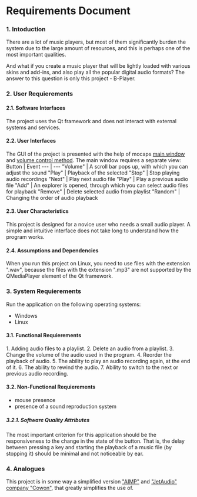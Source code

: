 # Requirements Document
### 1\. Intoduction
There are a lot of music players, but most of them significantly burden the system due to the large amount of resources, and this is perhaps one of the most important qualities.

And what if you create a music player that will be lightly loaded with various skins and add-ins, and also play all the popular digital audio formats? The answer to this question is only this project - B-Player.

### 2\. User Requierements
#### 2.1\. Software Interfaces
The project uses the Qt framework and does not interact with external systems and services.
#### 2.2\. User Interfaces
The GUI of the project is presented with the help of mocaps [main window](https://raw.githubusercontent.com/steppbol/B-Player/master/docs/mockups/MainWindow.png) and [volume control method](https://raw.githubusercontent.com/steppbol/B-Player/master/docs/mockups/MainWindow.png).
The main window requires a separate view:
Button | Event
--- | ---
"Volume" | A scroll bar pops up, with which you can adjust the sound
"Play" | Playback of the selected
"Stop" | Stop playing audio recordings
"Next" | Play next audio file
"Play" | Play a previous audio file
"Add" | An explorer is opened, through which you can select audio files for playback
"Remove" | Delete selected audio from playlist
"Random" | Changing the order of audio playback

#### 2.3\. User Characteristics
This project is designed for a novice user who needs a small audio player. A simple and intuitive interface does not take long to understand how the program works.
#### 2.4\. Assumptions and Dependencies
When you run this project on Linux, you need to use files with the extension ".wav", because the files with the extension ".mp3" are not supported by the QMediaPlayer element of the Qt framework.
### 3\. System Requierements
Run the application on the following operating systems:
* Windows
* Linux
#### 3.1\. Functional Requierements
  1\. Adding audio files to a playlist.
  2\. Delete an audio from a playlist.
  3\. Change the volume of the audio used in the program.
  4\. Reorder the playback of audio.
  5\. The ability to play an audio recording again, at the end of it.
  6\. The ability to rewind the audio.
  7\. Ability to switch to the next or previous audio recording.
#### 3.2\. Non-Functional Requierements
* mouse presence
* presence of a sound reproduction system
##### 3.2.1\. Software Quality Attributes
The most important criterion for this application should be the responsiveness to the change in the state of the button. That is, the delay between pressing a key and starting the playback of a music file (by stopping it) should be minimal and not noticeable by ear.
### 4\. Analogues
This project is in some way a simplified version ["AIMP"](http://www.aimp.ru/) and ["JetAudio" company "Cowon"](http://www.jetaudio.com/), that greatly simplifies the use of.
